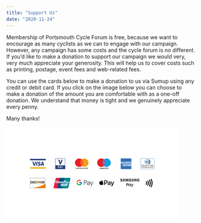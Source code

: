 ```yaml
---
title: "Support Us"
date: "2020-11-24"
---
```


Membership of Portsmouth Cycle Forum is free, because we want to encourage as many cyclists as we can to engage with our campaign. However, any campaign has some costs and the cycle forum is no different. If you’d like to make a donation to support our campaign we would very, very much appreciate your generosity. This will help us to cover costs such as printing, postage, event fees and web-related fees.

You can use the cards below to make a donation to us via Sumup using any credit or debit card. If you click on the image below you can choose to make a donation of the amount you are comfortable with as a one-off donation. We understand that money is tight and we genuinely appreciate every penny.

Many thanks!

[![](images/Card-scheme-1.png)](https://pay.sumup.io/b2c/QHGTB2DU)
